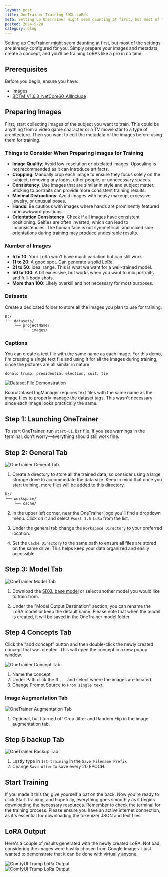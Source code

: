 ```yaml
---
layout: post
title: OneTrainer Training SDXL LoRas
meta: Setting up OneTrainer might seem daunting at first, but most of the settings are already configured for you. Simply prepare your images and metadata, create a concept, and you’ll be training LoRAs like a pro in no time.
posted: 2024-5-28
category: blog
---
```


Setting up OneTrainer might seem daunting at first, but most of the settings are already configured for you. Simply prepare your images and metadata, create a concept, and you’ll be training LoRAs like a pro in no time.

## Prerequisites

Before you begin, ensure you have:
- Images
- [BDTM_V1.6.3_NetCore60_AllInclude](https://github.com/starik222/BooruDatasetTagManager/releases)

## Preparing Images

First, start collecting images of the subject you want to train. This could be anything from a video game character or a TV movie star to a type of architecture. Then you want to edit the metadata of the images before using them for training.

### Things to Consider When Preparing Images for Training

- **Image Quality**: Avoid low-resolution or pixelated images. Upscaling is not recommended as it can introduce artifacts.
- **Cropping**: Manually crop each image to ensure they focus solely on the subject, removing any logos, other people, or unnecessary spaces.
- **Consistency**: Use images that are similar in style and subject matter. Sticking to portraits can provide more consistent training results.
- **Minimal Distractions**: Avoid images with heavy makeup, excessive jewelry, or unusual poses.
- **Hands**: Be cautious with images where hands are prominently featured or in awkward positions.
- **Orientation Consistency**: Check if all images have consistent positioning. Selfies are often inverted, which can lead to inconsistencies. The human face is not symmetrical, and mixed side orientations during training may produce undesirable results.

### Number of Images

- **5 to 10**: Your LoRa won't have much variation but can still work.
- **11 to 20**: A good spot. Can generate a solid LoRa.
- **21 to 50**: Ideal range. This is what we want for a well-trained model.
- **50 to 100**: A bit excessive, but works when you want to mix portraits and full-body shots.
- **More than 100**: Likely overkill and not necessary for most purposes.

### Datasets

Create a dedicated folder to store all the images you plan to use for training.

```markdown
D:/
└── datasets/
    └── projectName/
        └── images/
```

### Captions

You can create a text file with the same name as each image. For this demo, I'm creating a single text file and using it for all the images during training, since the pictures are all similar in nature.

```text
donald trump, presidential election, suit, tie
```

![Dataset File Demonstration](/images/onetrainer-sdxl-lora/dataset-file-demonstration.png)

<div class="alert alert-primary" role="alert">
  BooruDatasetTagManager requires text files with the same name as the image files to properly manage the dataset tags. This wasn't necessary since each image looks practically the same.
</div>

## Step 1: Launching OneTrainer

To start OneTrainer, run `start-ui.bat` file. If you see warnings in the terminal, don’t worry—everything should still work fine.

## Step 2: General Tab

![OneTrainer General Tab](/images/onetrainer-sdxl-lora/onetrainer-general-tab.png)

1. Create a directory to store all the trained data, so consider using a large storage drive to accommodate the data size. Keep in mind that once you start training, more files will be added to this directory.

```markdown
D:/
└── workspace/
    └── cache/
```

2. In the upper left corner, near the OneTrainer logo you'll find a dropdown menu. Click on it and select `#sdxl 1.0 LoRa` from the list.

3. Under the general tab change the `Workspace Directory` to your preferred location.

4. Set the `Cache Directory` to the same path to ensure all files are stored on the same drive. This helps keep your data organized and easily accessible.

## Step 3: Model Tab

![OneTrainer Model Tab](/images/onetrainer-sdxl-lora/onetrainer-model-tab.png)

1. Download the [SDXL base model](https://huggingface.co/stabilityai/stable-diffusion-xl-base-1.0/blob/main/sd_xl_base_1.0.safetensors) or select another model you would like to train from. 

2. Under the "Model Output Destination" section, you can rename the LoRA model or keep the default name. Please note that when the model is created, it will be saved in the OneTrainer model folder.

## Step 4 Concepts Tab

Click the "add concept" button and then double-click the newly created concept that was created. This will open the concept in a new popup window.

![OneTrainer Concept Tab](/images/onetrainer-sdxl-lora/onetrainer-concept-tab.png)

1. Name the concept
2. Under Path click the 3 `...` and select where the images are located.
3. Change Prompt Source to `From single text`

### Image Augmentation Tab

![OneTrainer Augmentation Tab](/images/onetrainer-sdxl-lora/onetrainer-concept-augmentation-tab.png)

1. Optional, but I turned off Crop Jitter and Random Flip in the image augmentation tab.

## Step 5 backup Tab

![OneTrainer Backup Tab](/images/onetrainer-sdxl-lora/onetrainer-backup-tab.png)

1. Lastly type in `1st-training` in the `Save Filename Prefix`
2. Change `Save After` to save every 20 EPOCH.

## Start Training

If you made it this far, give yourself a pat on the back. Now you're ready to click Start Training, and hopefully, everything goes smoothly as it begins downloading the necessary resources. Remember to check the terminal for the training process. Please ensure you have an active internet connection, as it's essential for downloading the tokenizer JSON and text files. 

## LoRA Output

Here's a couple of results generated with the newly created LoRA. Not bad, considering the images were hastily chosen from Google Images. I just wanted to demonstrate that it can be done with virtually anyone.

<div class="row">
  <div class="col-md-6"><img src="/images/onetrainer-sdxl-lora/ComfyUI_00087_.png" alt="ComfyUI Trump LoRa Output"></div>
  <div class="col-md-6"><img src="/images/onetrainer-sdxl-lora/ComfyUI_00115_.png" alt="ComfyUI Trump LoRa Output"></div>
</div>
